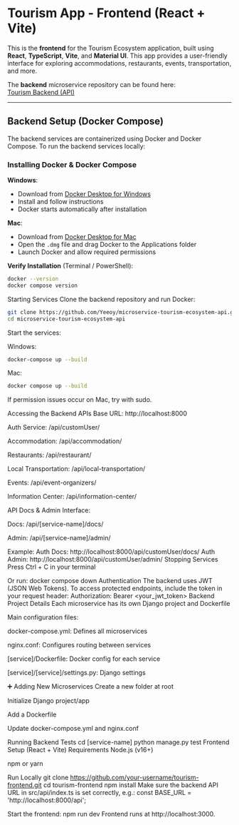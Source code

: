 #  Tourism App - Frontend (React + Vite)

This is the **frontend** for the Tourism Ecosystem application, built using **React**, **TypeScript**, **Vite**, and **Material UI**. This app provides a user-friendly interface for exploring accommodations, restaurants, events, transportation, and more.

 The **backend** microservice repository can be found here:  
 [Tourism Backend (API)](https://github.com/Yeeoy/microservice-tourism-ecosystem-api)

---

##  Backend Setup (Docker Compose)

The backend services are containerized using Docker and Docker Compose. To run the backend services locally:

###  Installing Docker & Docker Compose

**Windows**:
- Download from [Docker Desktop for Windows](https://www.docker.com/products/docker-desktop/)
- Install and follow instructions
- Docker starts automatically after installation

**Mac**:
- Download from [Docker Desktop for Mac](https://www.docker.com/products/docker-desktop/)
- Open the `.dmg` file and drag Docker to the Applications folder
- Launch Docker and allow required permissions

**Verify Installation** (Terminal / PowerShell):
```bash
docker --version
docker compose version
```
Starting Services
Clone the backend repository and run Docker:
```bash
git clone https://github.com/Yeeoy/microservice-tourism-ecosystem-api.git
cd microservice-tourism-ecosystem-api
```
Start the services:

Windows:
```bash
docker-compose up --build
```
Mac:
```bash
docker compose up --build
```
If permission issues occur on Mac, try with sudo.

Accessing the Backend APIs
Base URL: http://localhost:8000

Auth Service: /api/customUser/

Accommodation: /api/accommodation/

Restaurants: /api/restaurant/

Local Transportation: /api/local-transportation/

Events: /api/event-organizers/

Information Center: /api/information-center/

API Docs & Admin Interface:

Docs: /api/[service-name]/docs/

Admin: /api/[service-name]/admin/

Example:
Auth Docs: http://localhost:8000/api/customUser/docs/
Auth Admin: http://localhost:8000/api/customUser/admin/
Stopping Services
Press Ctrl + C in your terminal

Or run:
docker compose down
Authentication
The backend uses JWT (JSON Web Tokens).
To access protected endpoints, include the token in your request header:
Authorization: Bearer <your_jwt_token>
Backend Project Details
Each microservice has its own Django project and Dockerfile

Main configuration files:

docker-compose.yml: Defines all microservices

nginx.conf: Configures routing between services

[service]/Dockerfile: Docker config for each service

[service]/[service]/settings.py: Django settings

➕ Adding New Microservices
Create a new folder at root

Initialize Django project/app

Add a Dockerfile

Update docker-compose.yml and nginx.conf

Running Backend Tests
cd [service-name]
python manage.py test
Frontend Setup (React + Vite)
Requirements
Node.js (v16+)

npm or yarn

Run Locally
git clone https://github.com/your-username/tourism-frontend.git
cd tourism-frontend
npm install
Make sure the backend API URL in src/api/index.ts is set correctly, e.g.:
const BASE_URL = 'http://localhost:8000/api';

Start the frontend:
npm run dev
Frontend runs at http://localhost:3000.

